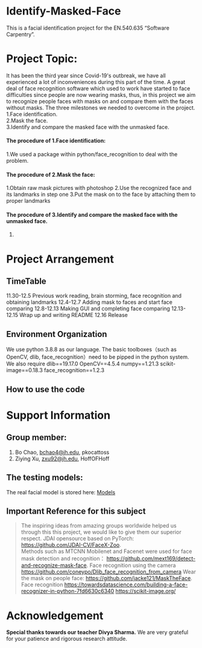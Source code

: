 # Identify-Masked-Face
This is a facial identification project for the EN.540.635 “Software Carpentry”. 



# Project Topic:
It has been the third year since Covid-19's outbreak, we have all experienced a lot of inconveniences during this part of the time.
A great deal of face recognition software which used to work have started to face difficulties since people are now wearing masks, thus, in this project we aim to recognize people faces with masks on and compare them with the faces without masks.
The three milestones we needed to overcome in the project.  
1.Face identification.  
2.Mask the face.  
3.Identify and compare the masked face with the unmasked face.  



#### The procedure of 1.Face identification:
1.We used a package within python/face_recognition to deal with the problem.

#### The procedure of 2.Mask the face:
1.Obtain raw mask pictures with photoshop
2.Use the recognized face and its landmarks in step one
3.Put the mask on to the face by attaching them to proper landmarks


#### The procedure of 3.Identify and compare the masked face with the unmasked face.  
1.

# Project Arrangement

## TimeTable
11.30-12.5 Previous work reading, brain storming, face recognition and obtaining landmarks
12.4-12.7 Adding mask to faces and start face comparing
12.8-12.13 Making GUI and completing face comparing
12.13-12.15 Wrap up and writing README
12.16 Release


## Environment Organization
We use python 3.8.8 as our language.
The basic toolboxes（such as OpenCV, dlib, face_recognition）need to be pipped in the python system.
We also require
dlib==19.17.0
OpenCV==4.5.4
numpy==1.21.3
scikit-image==0.18.3
face_recognition==1.2.3

## How to use the code

# Support Information

## Group member: 
1. Bo Chao, bchao4@jh.edu, pkocattoss  
2. Ziying Xu, zxu92@jh.edu, HoffOFHoff

## The testing models:
The real facial model is stored here: [Models](https://pages.github.com/)

## Important Reference for this subject
> The inspiring ideas from amazing groups worldwide helped us through this this project, we would like to give them our superior respect.
> JDAI opensource based on PyTorch:  https://github.com/JDAI-CV/FaceX-Zoo.   
> Methods such as MTCNN Mobilenet and Facenet were used for face mask detection and recognition： https://github.com/mext169/detect-and-recognize-mask-face.
> Face recognition using the camera https://github.com/coneypo/Dlib_face_recognition_from_camera
> Wear the mask on people face: https://github.com/jacke121/MaskTheFace.
> Face recognition https://towardsdatascience.com/building-a-face-recognizer-in-python-7fd6630c6340
> https://scikit-image.org/

# Acknowledgement 
**Special thanks towards our teacher Divya Sharma.** We are very grateful for your patience and rigorous research attitude. 

